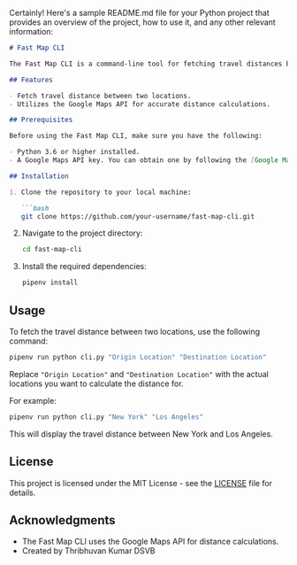 Certainly! Here's a sample README.md file for your Python project that provides an overview of the project, how to use it, and any other relevant information:

```markdown
# Fast Map CLI

The Fast Map CLI is a command-line tool for fetching travel distances between two locations using the Google Maps API.

## Features

- Fetch travel distance between two locations.
- Utilizes the Google Maps API for accurate distance calculations.

## Prerequisites

Before using the Fast Map CLI, make sure you have the following:

- Python 3.6 or higher installed.
- A Google Maps API key. You can obtain one by following the [Google Maps API documentation](https://developers.google.com/maps/gmp-get-started).

## Installation

1. Clone the repository to your local machine:

   ```bash
   git clone https://github.com/your-username/fast-map-cli.git
   ```

2. Navigate to the project directory:

   ```bash
   cd fast-map-cli
   ```

3. Install the required dependencies:

   ```bash
   pipenv install
   ```

## Usage

To fetch the travel distance between two locations, use the following command:

```bash
pipenv run python cli.py "Origin Location" "Destination Location"
```

Replace `"Origin Location"` and `"Destination Location"` with the actual locations you want to calculate the distance for.

For example:

```bash
pipenv run python cli.py "New York" "Los Angeles"
```

This will display the travel distance between New York and Los Angeles.

## License

This project is licensed under the MIT License - see the [LICENSE](LICENSE) file for details.

## Acknowledgments

- The Fast Map CLI uses the Google Maps API for distance calculations.
- Created by Thribhuvan Kumar DSVB

```
